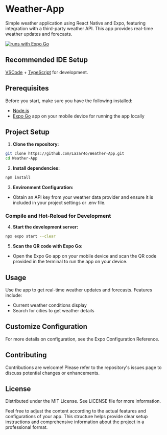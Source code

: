 # Weather-App
Simple weather application using React Native and Expo, featuring integration with a third-party weather API. This app provides real-time weather updates and forecasts.

[![runs with Expo Go](https://img.shields.io/badge/Runs%20with%20Expo%20Go-000.svg?style=flat-square&logo=EXPO&labelColor=f3f3f3&logoColor=000)](https://expo.dev/client)

## Recommended IDE Setup
[VSCode](https://code.visualstudio.com/) + [TypeScript](https://marketplace.visualstudio.com/items?itemName=ms-vscode.vscode-typescript-next) for development.

## Prerequisites

Before you start, make sure you have the following installed:
- [Node.js](https://nodejs.org/)
- [Expo Go](https://expo.dev/client) app on your mobile device for running the app locally

## Project Setup
1. **Clone the repository:**
```sh
git clone https://github.com/Lazar4o/Weather-App.git
cd Weather-App
```
2. **Install dependencies:**
```sh
npm install
```
3. **Environment Configuration:**
- Obtain an API key from your weather data provider and ensure it is included in your project settings or .env file.
### Compile and Hot-Reload for Development

4. **Start the development server:**
```sh
npx expo start --clear
```
5. **Scan the QR code with Expo Go:**
- Open the Expo Go app on your mobile device and scan the QR code provided in the terminal to run the app on your device.
  
## Usage

Use the app to get real-time weather updates and forecasts. Features include:
- Current weather conditions display
- Search for cities to get weather details

## Customize Configuration
For more details on configuration, see the Expo Configuration Reference.

## Contributing
Contributions are welcome! Please refer to the repository's issues page to discuss potential changes or enhancements.

## License
Distributed under the MIT License. See LICENSE file for more information.

Feel free to adjust the content according to the actual features and configurations of your app. This structure helps provide clear setup instructions and comprehensive information about the project in a professional format.
